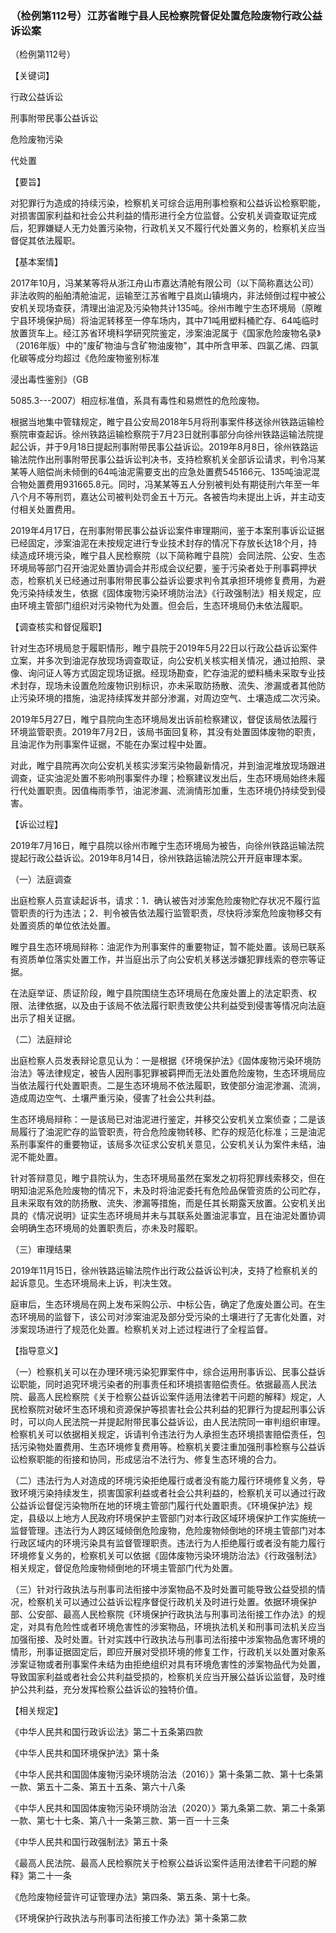 ### （检例第112号）江苏省睢宁县人民检察院督促处置危险废物行政公益诉讼案
（检例第112号）

【关键词】

行政公益诉讼

刑事附带民事公益诉讼

危险废物污染

代处置

【要旨】

对犯罪行为造成的持续污染，检察机关可综合运用刑事检察和公益诉讼检察职能，对损害国家利益和社会公共利益的情形进行全方位监督。公安机关调查取证完成后，犯罪嫌疑人无力处置污染物，行政机关又不履行代处置义务的，检察机关应当督促其依法履职。

【基本案情】

2017年10月，冯某某等将从浙江舟山市嘉达清舱有限公司（以下简称嘉达公司）非法收购的船舶清舱油泥，运输至江苏省睢宁县岚山镇境内，非法倾倒过程中被公安机关现场查获，清理出油泥及污染物共计135吨。徐州市睢宁生态环境局（原睢宁县环境保护局）将油泥转移至一停车场内，其中71吨用塑料桶贮存、64吨临时放置货车上。经江苏省环境科学研究院鉴定，涉案油泥属于《国家危险废物名录》（2016年版）中的"废矿物油与含矿物油废物"，其中所含甲苯、四氯乙烯、四氯化碳等成分均超过《危险废物鉴别标准

浸出毒性鉴别》（GB

5085.3---2007）相应标准值，系具有毒性和易燃性的危险废物。

根据当地集中管辖规定，睢宁县公安局2018年5月将刑事案件移送徐州铁路运输检察院审查起诉。徐州铁路运输检察院于7月23日就刑事部分向徐州铁路运输法院提起公诉，并于9月18日提起刑事附带民事公益诉讼。2019年8月8日，徐州铁路运输法院作出刑事附带民事公益诉讼判决书，支持检察机关全部诉讼请求，判令冯某某等人赔偿尚未倾倒的64吨油泥需要支出的应急处置费545166元、135吨油泥混合物处置费用931665.8元。同时，冯某某等五人分别被判处有期徒刑六年至一年八个月不等刑罚，嘉达公司被判处罚金五十万元。各被告均未提出上诉，并主动支付相关处置费用。

2019年4月17日，在刑事附带民事公益诉讼案件审理期间，鉴于本案刑事诉讼证据已经固定，涉案油泥在未按规定进行专业技术封存的情况下存放长达18个月，持续造成环境污染，睢宁县人民检察院（以下简称睢宁县院）会同法院、公安、生态环境局等部门召开油泥处置协调会并形成会议纪要，鉴于污染者处于刑事羁押状态，检察机关已经通过刑事附带民事公益诉讼要求判令其承担环境修复费用，为避免污染持续发生，依据《固体废物污染环境防治法》《行政强制法》相关规定，应由环境主管部门组织对污染物代为处置。但会后，生态环境局仍未依法履职。

【调查核实和督促履职】

针对生态环境局怠于履职情形，睢宁县院于2019年5月22日以行政公益诉讼案件立案，并多次到油泥存放现场调查取证，向公安机关核实相关情况，通过拍照、录像、询问证人等方式固定现场证据。经现场勘查，贮存油泥的塑料桶未采取专业技术封存，现场未设置危险废物识别标识，亦未采取防扬散、流失、渗漏或者其他防止污染环境的措施，油泥持续挥发并部分渗漏，对周边空气、土壤造成二次污染。

2019年5月27日，睢宁县院向生态环境局发出诉前检察建议，督促该局依法履行环境监管职责。2019年7月2日，该局书面回复称，其没有处置固体废物的职责，且油泥作为刑事案件证据，不能在办案过程中处置。

对此，睢宁县院再次向公安机关核实涉案污染物最新情况，并到油泥堆放现场跟进调查，证实油泥处置不影响刑事案件办理；检察建议发出后，生态环境局始终未履行代处置职责。因值梅雨季节，油泥渗漏、流淌情形加重，生态环境仍持续受到侵害。

【诉讼过程】

2019年7月16日，睢宁县院以徐州市睢宁生态环境局为被告，向徐州铁路运输法院提起行政公益诉讼。2019年8月14日，徐州铁路运输法院公开开庭审理本案。

（一）法庭调查

出庭检察人员宣读起诉书，请求：1．确认被告对涉案危险废物贮存状况不履行监管职责的行为违法；2．判令被告依法履行监管职责，尽快将涉案危险废物移交有处置资质的单位依法处置。

睢宁县生态环境局辩称：油泥作为刑事案件的重要物证，暂不能处置。该局已联系有资质单位落实处置工作，并当庭出示了向公安机关移送涉嫌犯罪线索的卷宗等证据。

在法庭举证、质证阶段，睢宁县院围绕生态环境局在危废处置上的法定职责、权限、法律依据，以及由于该局不依法履行职责致使公共利益受到侵害等情况向法庭出示了相关证据。

（二）法庭辩论

出庭检察人员发表辩论意见认为：一是根据《环境保护法》《固体废物污染环境防治法》等法律规定，被告人因刑事犯罪被羁押而无法处置危险废物，生态环境局应当依法履行代处置职责。二是生态环境局不依法履职，致使部分油泥渗漏、流淌，造成周边空气、土壤严重污染，侵害了社会公共利益。

生态环境局辩称：一是该局已对油泥进行鉴定，并移交公安机关立案侦查；二是该局履行了油泥贮存的监管职责，符合危险废物转移、贮存的规范化标准；三是油泥系刑事案件的重要物证，该局多次征求公安机关意见，公安机关认为案件未结，油泥不能处置。

针对答辩意见，睢宁县院认为，生态环境局虽然在案发之初将犯罪线索移交，但在明知油泥系危险废物的情况下，未及时将油泥委托有危险品保管资质的公司贮存，且未采取有效的防扬散、流失、渗漏等措施，而是任其长期露天放置。公安机关出具的《情况说明》证实生态环境局并未与其联系处置油泥事宜，且在油泥处置协调会明确生态环境局的处置职责后，亦未及时履职。

（三）审理结果

2019年11月15日，徐州铁路运输法院作出行政公益诉讼判决，支持了检察机关的起诉意见。生态环境局未上诉，判决生效。

庭审后，生态环境局在网上发布采购公示、中标公告，确定了危废处置公司。在生态环境局的监督下，该公司对涉案油泥及部分受污染的土壤进行了无害化处置，对涉案现场进行了规范化处置。检察机关对上述过程进行了全程监督。

【指导意义】

（一）检察机关可以在办理环境污染犯罪案件中，综合运用刑事诉讼、民事公益诉讼职能，同时追究环境污染者的刑事责任和环境损害赔偿责任。依据最高人民法院、最高人民检察院《关于检察公益诉讼案件适用法律若干问题的解释》规定，人民检察院对破坏生态环境和资源保护等损害社会公共利益的犯罪行为提起刑事公诉时，可以向人民法院一并提起附带民事公益诉讼，由人民法院同一审判组织审理。检察机关可以依据相关规定，诉请判令违法行为人承担生态环境损害赔偿责任，包括污染物处置费用、生态环境修复费用等。检察机关要注重加强刑事检察与公益诉讼检察职能的衔接和协同，形成惩治不法行为、修复生态环境的合力。

（二）违法行为人对造成的环境污染拒绝履行或者没有能力履行环境修复义务，导致环境污染持续发生，损害国家利益或者社会公共利益的，检察机关可以通过行政公益诉讼督促污染物所在地的环境主管部门履行代处置职责。《环境保护法》规定，县级以上地方人民政府环境保护主管部门对本行政区域环境保护工作实施统一监督管理。违法行为人跨区域倾倒危险废物，危险废物倾倒地的环境主管部门对本行政区域内的环境污染具有监督管理职责。违法行为人拒绝履行或者没有能力履行环境修复义务的，检察机关可以依据《固体废物污染环境防治法》《行政强制法》相关规定，督促危险废物倾倒地的环境主管部门代为处置。

（三）针对行政执法与刑事司法衔接中涉案物品不及时处置可能导致公益受损的情况，检察机关可以通过公益诉讼程序督促行政机关及时进行处置。依据环境保护部、公安部、最高人民检察院《环境保护行政执法与刑事司法衔接工作办法》的规定，对具有危险性或者环境危害性的涉案物品，环境执法机关和刑事司法机关应当加强衔接、及时处置。针对实践中行政执法与刑事司法衔接中涉案物品危害环境的情形，刑事证据固定后，即应开展对受损环境的修复工作，行政机关以处置对象系涉案证物或者刑事案件未结为由拒绝组织对具有环境危害性的涉案物品代为处置，导致国家利益或者社会公共利益受损的，检察机关应当开展公益诉讼监督，及时维护公共利益，充分发挥检察公益诉讼的独特价值。

【相关规定】

《中华人民共和国行政诉讼法》第二十五条第四款

《中华人民共和国环境保护法》第十条

《中华人民共和国固体废物污染环境防治法（2016）》第十条第二款、第十七条第一款、第五十二条、第五十五条、第六十八条

《中华人民共和国固体废物污染环境防治法（2020）》第九条第二款、第二十条第一款、第七十七条、第八十一条第三款、第一百一十三条

《中华人民共和国行政强制法》第五十条

《最高人民法院、最高人民检察院关于检察公益诉讼案件适用法律若干问题的解释》第二十一条

《危险废物经营许可证管理办法》第四条、第五条、第十七条。

《环境保护行政执法与刑事司法衔接工作办法》第十条第二款

